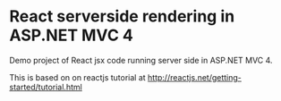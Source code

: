 # React serverside rendering in ASP.NET MVC 4
Demo project of React jsx code running server side in ASP.NET MVC 4.

This is based on on reactjs tutorial at http://reactjs.net/getting-started/tutorial.html
